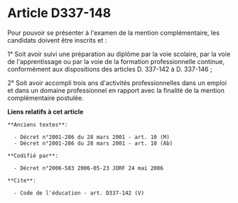 # Article D337-148

Pour pouvoir se présenter à l'examen de la mention complémentaire, les candidats doivent être inscrits et : 

1° Soit avoir suivi une préparation au diplôme par la voie scolaire, par la voie de l'apprentissage ou par la voie de la
formation professionnelle continue, conformément aux dispositions des articles D. 337-142 à D. 337-146 ; 

2° Soit avoir accompli trois ans d'activités professionnelles dans un emploi et dans un domaine professionnel en rapport avec
la finalité de la mention complémentaire postulée.

**Liens relatifs à cet article**

	**Anciens textes**:

	  - Décret n°2001-286 du 28 mars 2001 - art. 10 (M)
	  - Décret n°2001-286 du 28 mars 2001 - art. 10 (Ab)

	**Codifié par**:

	  - Décret n°2006-583 2006-05-23 JORF 24 mai 2006

	**Cite**:

	  - Code de l'éducation - art. D337-142 (V)
